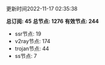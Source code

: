 更新时间2022-11-17 02:35:38

**总订阅: 45**
**总节点: 1276**
**有效节点: 244**
- ssr节点: 19
- v2ray节点: 174
- trojan节点: 44
- ss节点: 7
